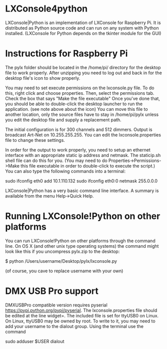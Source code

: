 # LXConsole4python
LXConsole|Python is an implementation of LXConsole for Raspberry Pi.  It is distributed as Python source code and can run on any system with Python installed.  (LXConsole for Python depends on the tkinter module for the GUI)

# Instructions for Raspberry Pi

The pylx folder should be located in the /home/pi/ directory for the desktop file to work properly.  After unzipping you need to log out and back in for the desktop file's icon to show properly.

You may need to set execute permissions on the lxconsole.py file.  To do this, right click and choose properties.  Then, select the permissions tab.  Check the box that says "Make the file executable"  Once you've done that, you should be able to double-click the desktop launcher to run the application.  (see note above about the icon) You can move this file to another location, only the source files have to stay in /home/pi/pylx unless you edit the desktop file and supply a replacement path.

The initial configuration is for 300 channels and 512 dimmers.  Output is broadcast Art-Net on 10.255.255.255.  You can edit the lxconsole.properties file to change these settings.

In order for the output to work properly, you need to setup an ethernet interface with an appropriate static ip address and netmask.  The staticip.sh shell file can do this for you.  (You may need to do Properties->Permissions->Make this file executable in order to double-click to execute the script.)  You can also type the following commands into a terminal:

sudo ifconfig eth0 add 10.1.110.132
sudo ifconfig eth0:0 netmask 255.0.0.0


LXConsole|Python has a very basic command line interface.  A summary is available from the menu Help->Quick Help.


# Running LXConsole!Python on other platforms

You can run LXConsole!Python on other platforms through the command line.  On OS X (and other unix type operating systems) the command might look like this if you uncompress pylx.zip to the desktop:

$ python /Users/username/Desktop/pylx/lxconsole.py

(of course, you cave to replace username with your own)

# DMX USB Pro support

DMXUSBPro compatible version requires pyserial https://pypi.python.org/pypi/pyserial. The lxconsole.properties file should be edited at the line widget=<inteface location>. The included file is set for ttyUSB0 on Linux.  On Linux, ttyUSB0 may be owned by root.  To write to it, you may need to add your username to the dialout group.  Using the terminal use the command

sudo adduser $USER dialout
